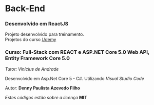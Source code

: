 # Back-End

### Desenvolvido em ReactJS

Projeto desenvolvido para treinamento.  
Projetos do curso [Udemy](https://www.udemy.com/course/seja-full-stack-com-react-redux-e-aspnetcore-efcore/learn/lecture/27747346?start=0#overview)

### Curso: Full-Stack com REACT e ASP.NET Core 5.0 Web API, Entity Framework Core 5.0

_Tutor: Vinícius de Andrade_

Desenvolvido em Asp.Net Core 5 - C#.
Utilizando _Visual Studio Code_

Autor: **Denny Paulista Azevedo Filho**

_Estes códigos estão sobre a licença_ **MIT**

